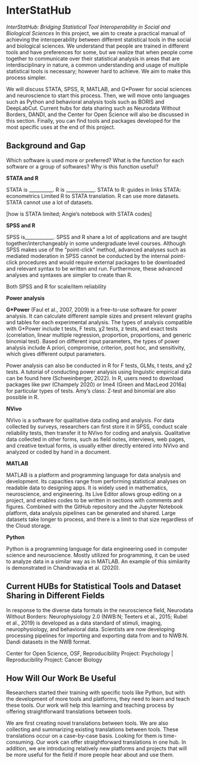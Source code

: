 # InterStatHub
*InterStatHub: Bridging Statistical Tool Interoperability in Social and Biological Sciences*
In this project, we aim to create a practical manual of achieving the interoperability between different statistical tools in the social and biological sciences. We understand that people are trained in different tools and have preferences for some, but we realize that when people come together to communicate over their statistical analysis in areas that are interdisciplinary in nature, a common understanding and usage of multiple statistical tools is necessary; however hard to achieve. We aim to make this process simpler. 

We will discuss STATA, SPSS, R, MATLAB, and G*Power for social sciences and neuroscience to start this process. Then, we will move onto languages such as Python and behavioral analysis tools such as BORIS and DeepLabCut. Current hubs for data sharing such as Neurodata Without Borders, DANDI, and the Center for Open Science will also be discussed in this section. Finally, you can find tools and packages developed for the most specific uses at the end of this project.


## Background and Gap

Which software is used more or preferred? 
What is the function for each software or a group of softwares? 
Why is this function useful?

**STATA and R**

STATA is __________. R is ____________.
STATA to R: guides in links
STATA: econometrics
Limited R to STATA translation. R can use more datasets. STATA cannot use a lot of datasets. 

[how is STATA limited; Angie’s notebook with STATA codes]


**SPSS and R**

SPSS is____________.
SPSS and R share a lot of applications and are taught together/interchangeably in some undergraduate level courses. Although SPSS makes use of the “point-click” method, advanced analyses such as mediated moderation in SPSS cannot be conducted by the internal point-click procedures and would require external packages to be downloaded and relevant syntax to be written and run. Furthermore, these advanced analyses and syntaxes are simpler to create than R.

Both SPSS and R for scale/item reliability


**Power analysis**

**G*Power** (Faul et al., 2007, 2009) is a free-to-use software for power analysis. It can calculate different sample sizes and present relevant graphs and tables for each experimental analysis. The types of analysis compatible with G*Power include t tests, F tests, χ2 tests, z tests, and exact tests (correlation, linear multiple regression, proportion, proportions, and generic binomial test). Based on different input parameters, the types of power analysis include A priori, compromise, criterion, post hoc, and sensitivity, which gives different output parameters.

Power analysis can also be conducted in R for F tests, GLMs, t tests, and χ2 tests. A tutorial of conducting power analysis using linguistic empirical data can be found here (Schweinberger, 2022). In R, users need to download packages like pwr (Champely 2020) or lme4 (Green and MacLeod 2016a) for particular types of tests. 
Amy’s class: Z-test and binomial are also possible in R.


**NVivo**

NVivo is a software for qualitative data coding and analysis. For data collected by surveys, researchers can first store it in SPSS, conduct scale reliability tests, then transfer it to NVivo for coding and analysis. Qualitative data collected in other forms, such as field notes, interviews, web pages, and creative textual forms, is usually either directly entered into NVivo and analyzed or coded by hand in a document.


**MATLAB**

MATLAB is a platform and programming language for data analysis and development. Its capacities range from performing statistical analyses on readable data to designing apps. It is widely used in mathematics, neuroscience, and engineering. Its Live Editor allows group editing on a project, and enables codes to be written in sections with comments and figures. Combined with the GitHub repository and the Jupyter Notebook platform, data analysis pipelines can be generated and shared. Large datasets take longer to process, and there is a limit to that size regardless of the Cloud storage. 


**Python**

Python is a programming language for data engineering used in computer science and neuroscience. Mostly utilized for programming, it can be used to analyze data in a similar way as in MATLAB. An example of this similarity is demonstrated in Chandravadia et al. (2020).



## Current HUBs for Statistical Tools and Dataset Sharing in Different Fields

In response to the diverse data formats in the neuroscience field, Neurodata Without Borders: Neurophysiology 2.0 (NWB:N; Teeters et al., 2015; Rubel et al., 2019) is developed as a data standard of stimuli, imaging, neurophysiology, and behavioral data. Scientists are now developing processing pipelines for importing and exporting data from and to NWB:N.
Dandi datasets in the NWB format. 

Center for Open Science, OSF, Reproducibility Project: Psychology | Reproducibility Project: Cancer Biology

## How Will Our Work Be Useful

Researchers started their training with specific tools like Python, but with the development of more tools and platforms, they need to learn and teach these tools. Our work will help this learning and teaching process by offering straightforward translations between tools.

We are first creating novel translations between tools. We are also collecting and summarizing existing translations between tools. These translations occur on a case-by-case basis. Looking for them is time-consuming. Our work can offer straightforward translations in one hub. In addition, we are introducing relatively new platforms and projects that will be more useful for the field if more people hear about and use them.
